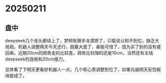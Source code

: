 # 20250211

## 盘中

deepseek几个龙头都续上了，梦网有换手龙潜质了，只能说认知不到位，缺乏大局观。机器人调整两天今天还行，跑赢大盘了，豪能可惜了，因为买了别的没有接回来。近期20cm的趋势走的比较差，趋势比较强的还是10cm，当然还有主线deepseek的连板和20cm接力。

总体看了下明天更看好机器人一点，几个核心票调整到位了，如果兆威明天反包板块就成了。
